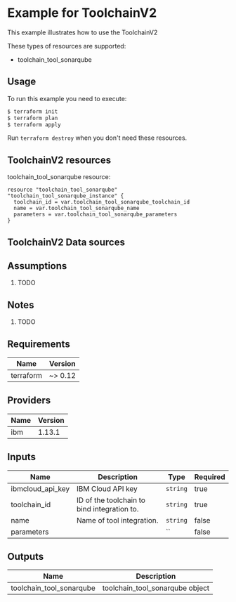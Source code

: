 # Example for ToolchainV2

This example illustrates how to use the ToolchainV2

These types of resources are supported:

* toolchain_tool_sonarqube

## Usage

To run this example you need to execute:

```bash
$ terraform init
$ terraform plan
$ terraform apply
```

Run `terraform destroy` when you don't need these resources.


## ToolchainV2 resources

toolchain_tool_sonarqube resource:

```hcl
resource "toolchain_tool_sonarqube" "toolchain_tool_sonarqube_instance" {
  toolchain_id = var.toolchain_tool_sonarqube_toolchain_id
  name = var.toolchain_tool_sonarqube_name
  parameters = var.toolchain_tool_sonarqube_parameters
}
```

## ToolchainV2 Data sources


## Assumptions

1. TODO

## Notes

1. TODO

## Requirements

| Name | Version |
|------|---------|
| terraform | ~> 0.12 |

## Providers

| Name | Version |
|------|---------|
| ibm | 1.13.1 |

## Inputs

| Name | Description | Type | Required |
|------|-------------|------|---------|
| ibmcloud\_api\_key | IBM Cloud API key | `string` | true |
| toolchain_id | ID of the toolchain to bind integration to. | `string` | true |
| name | Name of tool integration. | `string` | false |
| parameters |  | `` | false |

## Outputs

| Name | Description |
|------|-------------|
| toolchain_tool_sonarqube | toolchain_tool_sonarqube object |
